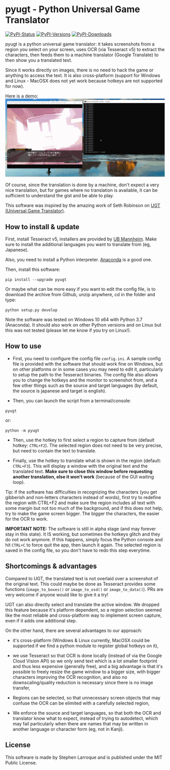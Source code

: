 # pyugt - Python Universal Game Translator

[![PyPI-Status](https://img.shields.io/pypi/v/pyugt.svg)](https://pypi.org/project/pyugt)
[![PyPI-Versions](https://img.shields.io/pypi/pyversions/pyugt.svg?logo=python&logoColor=white)](https://pypi.org/project/pyugt)
[![PyPI-Downloads](https://img.shields.io/pypi/dm/pyugt.svg?logo=python&logoColor=white)](https://pypi.org/project/pyugt)

pyugt is a python universal game translator: it takes screenshots from a region you select on your screen, uses OCR (via Tesseract v5) to extract the characters, then feeds them to a machine translator (Google Translate) to then show you a translated text.

Since it works directly on images, there is no need to hack the game or anything to access the text. It is also cross-platform (support for Windows and Linux - MacOSX does not yet work because hotkeys are not supported for now).

Here is a demo:
![demo](doc/demo.gif)

Of course, since the translation is done by a machine, don't expect a very nice translation, but for games where no translation is available, it can be sufficient to understand the gist and be able to play.

This software was inspired by the amazing work of Seth Robinson on [UGT (Universal Game Translator)](https://github.com/SethRobinson/UGT).

## How to install & update

First, install Tesseract v5, installers are provided by [UB Mannheim](https://github.com/UB-Mannheim/tesseract/wiki). Make sure to install the additional languages you want to translate from (eg, Japanese).

Also, you need to install a Python interpreter. [Anaconda](https://www.anaconda.com/distribution/) is a good one.

Then, install this software:

`pip install --upgrade pyugt`

Or maybe what can be more easy if you want to edit the config file, is to download the archive from Github, unzip anywhere, cd in the folder and type:

`python setup.py develop`

Note the software was tested on Windows 10 x64 with Python 3.7 (Anaconda). It should also work on other Python versions and on Linux but this was not tested (please let me know if you try on Linux!).

## How to use

* First, you need to configure the config file `config.ini`. A sample config file is provided with the software that should work fine on Windows, but on other platforms or in some cases you may need to edit it, particularly to setup the path to the Tesseract binaries.
  The config file also allows you to change the hotkeys and the monitor to screenshot from, and a few other things such as the source and target languages (by default, the source is japanese and target is english).

* Then, you can launch the script from a terminal/console:

`pyugt`

or:

`python -m pyugt`

* Then, use the hotkey to first select a region to capture from (default hotkey: `CTRL+F2`). The selected region does not need to be very precise, but need to contain the text to translate.

* Finally, use the hotkey to translate what is shown in the region (default: `CTRL+F3`). This will display a window with the original text and the translated text. **Make sure to close this window before requesting another translation, else it won't work** (because of the GUI waiting loop).

Tip: if the software has difficulties in recognizing the characters (you get gibberish and non-letters characters instead of words), first try to redefine the region with CTRL+F2 and make sure the region includes all text with some margin but not too much of the background, and if this does not help, try to make the game screen bigger. The bigger the characters, the easier for the OCR to work.

**IMPORTANT NOTE:** The software is still in alpha stage (and may forever stay in this state). It IS working, but sometimes the hotkeys glitch and they do not work anymore. If this happens, simply focus the Python console and hit `CTRL+C` to force quit the app, then launch it again. The selected region is saved in the config file, so you don't have to redo this step everytime.

## Shortcomings & advantages

Compared to UGT, the translated text is not overlaid over a screenshot of the original text. This could maybe be done as Tesseract provides some functions (`image_to_boxes()` or `image_to_osd()` or `image_to_data()`). PRs are very welcome if anyone would like to give it a try!

UGT can also directly select and translate the active window. We dropped this feature because it's platform dependent, so a region selection seemed like the most reliable and cross-platform way to implement screen capture, even if it adds one additional step.

On the other hand, there are several advantages to our approach:

* it's cross-platform (Windows & Linux currently, MacOSX could be supported if we find a python module to register global hotkeys on it),

* we use Tesseract so that OCR is done locally (instead of via the Google Cloud Vision API) so we only send text which is a lot smaller footprint and thus less expensive (generally free), and a big advantage is that it's possible to freely resize the game window to a bigger size, with bigger characters improving the OCR recognition, and also no downscaling/quality reduction is necessary since there is no image transfer,

* Regions can be selected, so that unnecessary screen objects that may confuse the OCR can be elimited with a carefully selected region,

* We enforce the source and target languages, so that both the OCR and translator know what to expect, instead of trying to autodetect, which may fail particularly when there are names that may be written in another language or character form (eg, not in Kanji).

## License

This software is made by Stephen Larroque and is published under the MIT Public License.
